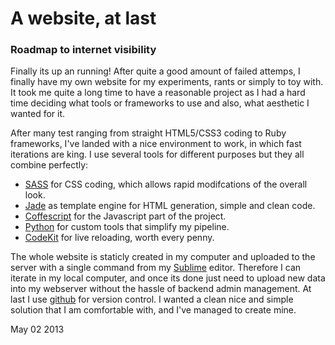 # A website, at last

### Roadmap to internet visibility

Finally its up an running! After quite a good amount of failed attemps, I finally have
my own website for my experiments, rants or simply to toy with. It took me quite a long time to have a reasonable project as I had a hard time deciding what tools or frameworks to use and also, what aesthetic I wanted for it. 

After many test ranging from straight HTML5/CSS3 coding to Ruby frameworks, I've landed with a nice environment to work, in which fast iterations are king. I use several tools for different purposes but they all combine perfectly:  

* [SASS](http://sass-lang.com/) for CSS coding, which allows rapid modifcations of the overall look.  
* [Jade](http://jade-lang.com/) as template engine for HTML generation, simple and clean code.  
* [Coffescript](http://coffeescript.org/) for the Javascript part of the project.  
* [Python](http://www.python.org/) for custom tools that simplify my pipeline.  
* [CodeKit](http://incident57.com/codekit/) for live reloading, worth every penny.  

The whole website is staticly created in my computer and uploaded to the server with a single command from my [Sublime](http://www.sublimetext.com/) editor. Therefore I can iterate in my local computer, and once its done just need to upload new data into my webserver without the hassle of backend admin management. At last I use [github](https://github.com/jedarnaude/yetanotherme) for version control. I wanted a clean nice and simple solution that I am comfortable with, and I've managed to create mine.  

May 02 2013